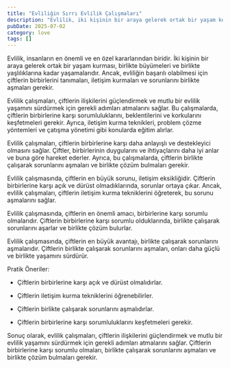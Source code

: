 ```yaml
---
title: "Evliliğin Sırrı Evlilik Çalışmaları"
description: "Evlilik, iki kişinin bir araya gelerek ortak bir yaşam kurmasıdır. Ancak, bu birlikteliğin başarılı olabilmesi için çiftlerin birbirlerini tanımaları, iletiş..."
pubDate: 2025-07-02
category: love
tags: []
---
```


Evlilik, insanların en önemli ve en özel kararlarından biridir. İki kişinin bir araya gelerek ortak bir yaşam kurması, birlikte büyümeleri ve birlikte yaşlılıklarına kadar yaşamalarıdır. Ancak, evliliğin başarılı olabilmesi için çiftlerin birbirlerini tanımaları, iletişim kurmaları ve sorunlarını birlikte aşmaları gerekir.

Evlilik çalışmaları, çiftlerin ilişkilerini güçlendirmek ve mutlu bir evlilik yaşamını sürdürmek için gerekli adımları atmalarını sağlar. Bu çalışmalarda, çiftlerin birbirlerine karşı sorumluluklarını, beklentilerini ve korkularını keşfetmeleri gerekir. Ayrıca, iletişim kurma teknikleri, problem çözme yöntemleri ve çatışma yönetimi gibi konularda eğitim alırlar.

Evlilik çalışmaları, çiftlerin birbirlerine karşı daha anlayışlı ve destekleyici olmasını sağlar. Çiftler, birbirlerinin duygularını ve ihtiyaçlarını daha iyi anlar ve buna göre hareket ederler. Ayrıca, bu çalışmalarda, çiftlerin birlikte çalışarak sorunlarını aşmaları ve birlikte çözüm bulmaları gerekir.

Evlilik çalışmasında, çiftlerin en büyük sorunu, iletişim eksikliğidir. Çiftlerin birbirlerine karşı açık ve dürüst olmadıklarında, sorunlar ortaya çıkar. Ancak, evlilik çalışmaları, çiftlerin iletişim kurma tekniklerini öğreterek, bu sorunu aşmalarını sağlar.

Evlilik çalışmasında, çiftlerin en önemli amacı, birbirlerine karşı sorumlu olmalarıdır. Çiftlerin birbirlerine karşı sorumlu olduklarında, birlikte çalışarak sorunlarını aşarlar ve birlikte çözüm bulurlar.

Evlilik çalışmasında, çiftlerin en büyük avantajı, birlikte çalışarak sorunlarını aşmalarıdır. Çiftlerin birlikte çalışarak sorunlarını aşmaları, onları daha güçlü ve birlikte yaşamını sürdürür.

Pratik Öneriler:

* Çiftlerin birbirlerine karşı açık ve dürüst olmalıdırlar.

* Çiftlerin iletişim kurma tekniklerini öğrenebilirler.

* Çiftlerin birlikte çalışarak sorunlarını aşmalıdırlar.

* Çiftlerin birbirlerine karşı sorumluluklarını keşfetmeleri gerekir.

Sonuç olarak, evlilik çalışmaları, çiftlerin ilişkilerini güçlendirmek ve mutlu bir evlilik yaşamını sürdürmek için gerekli adımları atmalarını sağlar. Çiftlerin birbirlerine karşı sorumlu olmaları, birlikte çalışarak sorunlarını aşmaları ve birlikte çözüm bulmaları gerekir.